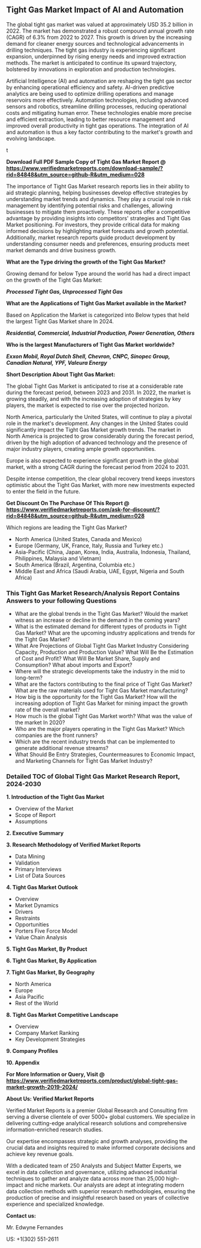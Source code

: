 <h2>Tight Gas Market Impact of AI and Automation</h2><p>The global tight gas market was valued at approximately USD 35.2 billion in 2022. The market has demonstrated a robust compound annual growth rate (CAGR) of 6.3% from 2022 to 2027. This growth is driven by the increasing demand for cleaner energy sources and technological advancements in drilling techniques. The tight gas industry is experiencing significant expansion, underpinned by rising energy needs and improved extraction methods. The market is anticipated to continue its upward trajectory, bolstered by innovations in exploration and production technologies.</p><p>Artificial Intelligence (AI) and automation are reshaping the tight gas sector by enhancing operational efficiency and safety. AI-driven predictive analytics are being used to optimize drilling operations and manage reservoirs more effectively. Automation technologies, including advanced sensors and robotics, streamline drilling processes, reducing operational costs and mitigating human error. These technologies enable more precise and efficient extraction, leading to better resource management and improved overall productivity in tight gas operations. The integration of AI and automation is thus a key factor contributing to the market's growth and evolving landscape.</p>t</p><p id="" class=""><strong>Download Full PDF Sample Copy of Tight Gas Market Report @ <a href="https://www.verifiedmarketreports.com/download-sample/?rid=84848&utm_source=github-R&utm_medium=028" target="_blank">https://www.verifiedmarketreports.com/download-sample/?rid=84848&utm_source=github-R&utm_medium=028</a></strong></p><p>The importance of&nbsp;Tight Gas Market research reports lies in their ability to aid strategic planning, helping businesses develop effective strategies by understanding market trends and dynamics. They play a crucial role in risk management by identifying potential risks and challenges, allowing businesses to mitigate them proactively. These reports offer a competitive advantage by providing insights into competitors' strategies and Tight Gas Market positioning. For investors, they provide critical data for making informed decisions by highlighting market forecasts and growth potential. Additionally, market research reports guide product development by understanding consumer needs and preferences, ensuring products meet market demands and drive business growth.</p><p><strong>What are the&nbsp;Type driving the growth of the Tight Gas Market?</strong></p><p id="" class="">Growing demand for below Type around the world has had a direct impact on the growth of the Tight Gas Market:</p><em><strong>Processed Tight Gas, Unprocessed Tight Gas</strong></em></p><strong>What are the&nbsp;Applications&nbsp;of Tight Gas Market available in the Market?</strong></p><p id="" class="">Based on Application the Market is categorized into Below types that held the largest Tight Gas Market share In 2024.</p><em><strong>Residential, Commercial, Industrial Production, Power Generation, Others</strong></em></p><strong>Who is the largest Manufacturers of Tight Gas Market worldwide?</strong></p><p><em><strong>Exxon Mobil, Royal Dutch Shell, Chevron, CNPC, Sinopec Group, Canadian Natural, YPF, Valeura Energy</strong></em></p><p id="" class=""><strong>Short Description About Tight Gas Market:</strong></p><p>The global Tight Gas Market is anticipated to rise at a considerable rate during the forecast period, between 2023 and 2031. In 2022, the market is growing steadily, and with the increasing adoption of strategies by key players, the market is expected to rise over the projected horizon.</p><p>North America, particularly the United States, will continue to play a pivotal role in the market's development. Any changes in the United States could significantly impact the Tight Gas Market growth trends. The market in North America is projected to grow considerably during the forecast period, driven by the high adoption of advanced technology and the presence of major industry players, creating ample growth opportunities.</p><p>Europe is also expected to experience significant growth in the global market, with a strong CAGR during the forecast period from 2024 to 2031.</p><p>Despite intense competition, the clear global recovery trend keeps investors optimistic about the Tight Gas Market, with more new investments expected to enter the field in the future.</p><p id="" class=""><strong>Get Discount On The Purchase Of This Report @ <a href="https://www.verifiedmarketreports.com/ask-for-discount/?rid=84848&utm_source=github-R&utm_medium=028" target="_blank">https://www.verifiedmarketreports.com/ask-for-discount/?rid=84848&utm_source=github-R&utm_medium=028</a></strong></p>Which regions are leading the Tight Gas Market?</p><ul><li>North America (United States, Canada and Mexico)</li><li>Europe (Germany, UK, France, Italy, Russia and Turkey etc.)</li><li>Asia-Pacific (China, Japan, Korea, India, Australia, Indonesia, Thailand, Philippines, Malaysia and Vietnam)</li><li>South America (Brazil, Argentina, Columbia etc.)</li><li>Middle East and Africa (Saudi Arabia, UAE, Egypt, Nigeria and South Africa)</li></ul><h3 id="" class="">This Tight Gas Market Research/Analysis Report Contains Answers to your following Questions</h3><ul><li>What are the global trends in the Tight Gas Market? Would the market witness an increase or decline in the demand in the coming years?</li><li>What is the estimated demand for different types of products in Tight Gas Market? What are the upcoming industry applications and trends for the Tight Gas Market?</li><li>What Are Projections of Global Tight Gas Market Industry Considering Capacity, Production and Production Value? What Will Be the Estimation of Cost and Profit? What Will Be Market Share, Supply and Consumption? What about imports and Export?</li><li>Where will the strategic developments take the industry in the mid to long-term?</li><li>What are the factors contributing to the final price of Tight Gas Market? What are the raw materials used for Tight Gas Market manufacturing?</li><li>How big is the opportunity for the Tight Gas Market? How will the increasing adoption of Tight Gas Market for mining impact the growth rate of the overall market?</li><li>How much is the global Tight Gas Market worth? What was the value of the market In 2020?</li><li>Who are the major players operating in the Tight Gas Market? Which companies are the front runners?</li><li>Which are the recent industry trends that can be implemented to generate additional revenue streams?</li><li>What Should Be Entry Strategies, Countermeasures to Economic Impact, and Marketing Channels for Tight Gas Market Industry?</li></ul><h3 id="" class="">Detailed TOC of Global Tight Gas Market Research Report, 2024-2030</h3><p id="" class=""><strong>1. Introduction of the Tight Gas Market</strong></p><ul><li>Overview of the Market</li><li>Scope of Report</li><li>Assumptions</li></ul><p id="" class=""><strong>2. Executive Summary</strong></p><p id="" class=""><strong>3. Research Methodology of Verified Market Reports</strong></p><ul><li>Data Mining</li><li>Validation</li><li>Primary Interviews</li><li>List of Data Sources</li></ul><p id="" class=""><strong>4. Tight Gas Market Outlook</strong></p><ul><li>Overview</li><li>Market Dynamics</li><li>Drivers</li><li>Restraints</li><li>Opportunities</li><li>Porters Five Force Model</li><li>Value Chain Analysis</li></ul><p id="" class=""><strong>5. Tight Gas Market, By Product</strong></p><p id="" class=""><strong>6. Tight Gas Market, By Application</strong></p><p id="" class=""><strong>7. Tight Gas Market, By Geography</strong></p><ul><li>North America</li><li>Europe</li><li>Asia Pacific</li><li>Rest of the World</li></ul><p id="" class=""><strong>8. Tight Gas Market Competitive Landscape</strong></p><ul><li>Overview</li><li>Company Market Ranking</li><li>Key Development Strategies</li></ul><p id="" class=""><strong>9. Company Profiles</strong></p><p id="" class=""><strong>10. Appendix</strong></p><p id="" class=""><strong>For More Information or Query, Visit @ <a href="https://www.verifiedmarketreports.com/product/global-tight-gas-market-growth-2019-2024/" target="_blank">https://www.verifiedmarketreports.com/product/global-tight-gas-market-growth-2019-2024/</a></strong></p><p id="" class=""><strong>About Us: Verified Market Reports</strong></p><p id="" class="">Verified Market Reports is a premier Global Research and Consulting firm serving a diverse clientele of over 5000+ global customers. We specialize in delivering cutting-edge analytical research solutions and comprehensive information-enriched research studies.</p><p id="" class="">Our expertise encompasses strategic and growth analyses, providing the crucial data and insights required to make informed corporate decisions and achieve key revenue goals.</p><p id="" class="">With a dedicated team of 250 Analysts and Subject Matter Experts, we excel in data collection and governance, utilizing advanced industrial techniques to gather and analyze data across more than 25,000 high-impact and niche markets. Our analysts are adept at integrating modern data collection methods with superior research methodologies, ensuring the production of precise and insightful research based on years of collective experience and specialized knowledge.</p><p id="" class=""><strong>Contact us:</strong></p><p id="" class="">Mr. Edwyne Fernandes</p><p id="" class="">US: +1(302) 551-2611</p>